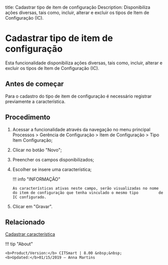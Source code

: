title: Cadastrar tipo de item de configuração
Description: Disponibiliza ações diversas, tais como, incluir, alterar e excluir os tipos de Item de Configuração (IC).
# Cadastrar tipo de item de configuração

Esta funcionalidade disponibiliza ações diversas, tais como, incluir, alterar e
excluir os tipos de Item de Configuração (IC).

Antes de começar
----------------

Para o cadastro do tipo de item de configuração é necessário registrar
previamente a característica.

Procedimento
------------

1.  Acessar a funcionalidade através da navegação no menu principal Processos \>
    Gerência de Configuração \> Item de Configuração \> Tipo Item Configuração;

2.  Clicar no botão "Novo";

3.  Preencher os campos disponibilizados;

4.  Escolher se insere uma característica;

    !!! info "INFORMAÇÃO"
    
        As características ativas neste campo, serão visualizadas no nome do item de configuração que tenha vinculado o mesmo tipo         de IC configurado.

5.  Clicar em "Gravar".


Relacionado
----------

[Cadastrar característica](/pt-br/citsmart-platform-8/processes/configuration/configuration/register-characteristics.html)

!!! tip "About"

    <b>Product/Version:</b> CITSmart | 8.00 &nbsp;&nbsp;
    <b>Updated:</b>01/15/2019 – Anna Martins
